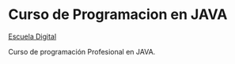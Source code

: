 # Curso de Programacion en JAVA
[Escuela Digital](https://app.ed.team/perfil/74318)

Curso de programación Profesional en JAVA.